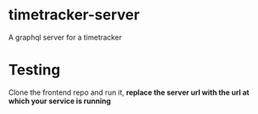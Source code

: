 # timetracker-server
A graphql server for a timetracker

# Testing
Clone the frontend repo and run it, **replace the server url with the url at which your service is running**
